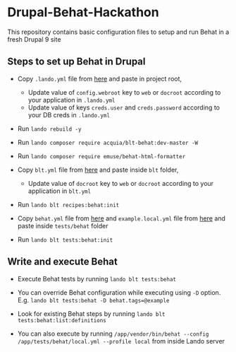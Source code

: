 # Drupal-Behat-Hackathon
This repository contains basic configuration files to setup and run Behat in a fresh Drupal 9 site

## Steps to set up Behat in Drupal
- Copy `.lando.yml` file from [here](https://github.com/Supreetam09/Drupal-Behat-Hackathon/blob/main/.lando.yml) and paste in project root,
  - Update value of `config.webroot` key to `web` or `docroot` according to your application in `.lando.yml`
  - Update value of keys `creds.user` and `creds.password` according to your DB creds in `.lando.yml`


- Run `lando rebuild -y`


- Run `lando composer require acquia/blt-behat:dev-master -W`


- Run `lando composer require emuse/behat-html-formatter`


- Copy `blt.yml` file from [here](https://github.com/Supreetam09/Drupal-Behat-Hackathon/blob/main/blt.yml) and paste inside `blt` folder,
  - Update value of `docroot` key to `web` or `docroot` according to your application in `blt.yml`


- Run `lando blt recipes:behat:init`


- Copy `behat.yml` file from [here](https://github.com/Supreetam09/Drupal-Behat-Hackathon/blob/main/behat.yml) and `example.local.yml` file from [here](https://github.com/Supreetam09/Drupal-Behat-Hackathon/blob/main/example.local.yml) and paste inside `tests/behat` folder


- Run `lando blt tests:behat:init`

## Write and execute Behat
- Execute Behat tests by running `lando blt tests:behat`


- You can override Behat configuration while executing using `-D` option. E.g. `lando blt tests:behat -D behat.tags=@example`

- Look for existing Behat steps by running `lando blt tests:behat:list:definitions`


- You can also execute by running `/app/vendor/bin/behat --config /app/tests/behat/local.yml --profile local` from inside Lando server